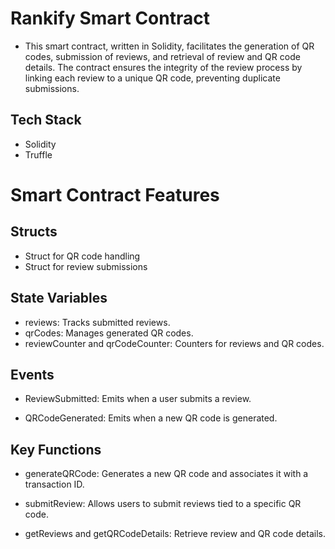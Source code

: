 # Rankify Smart Contract

- This smart contract, written in Solidity, facilitates the generation of QR codes, submission of reviews,  and retrieval of review and QR code details. The contract ensures the integrity of the review process by linking each review to a unique QR code, preventing duplicate submissions.

## Tech Stack

- Solidity
- Truffle

# Smart Contract Features

## Structs

- Struct for QR code handling
- Struct for review submissions

## State Variables

- reviews: Tracks submitted reviews.
- qrCodes: Manages generated QR codes.
- reviewCounter and qrCodeCounter: Counters for reviews and QR codes.

## Events

- ReviewSubmitted:
        Emits when a user submits a review.

- QRCodeGenerated:
        Emits when a new QR code is generated.

## Key Functions

- generateQRCode:
        Generates a new QR code and associates it with a transaction ID.

- submitReview:
        Allows users to submit reviews tied to a specific QR code.

- getReviews and getQRCodeDetails:
        Retrieve review and QR code details.

